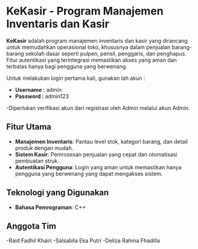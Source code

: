 # KeKasir - Program Manajemen Inventaris dan Kasir

**KeKasir** adalah program manajemen inventaris dan kasir yang dirancang untuk memudahkan operasional toko, khususnya dalam penjualan barang-barang sekolah dasar seperti pulpen, pensil, penggaris, dan penghapus. Fitur autentikasi yang terintegrasi memastikan akses yang aman dan terbatas hanya bagi pengguna yang berwenang.

Untuk melakukan login pertama kali, gunakan lah akun :
- **Username :** admin
- **Password :** admin123

-Diperlukan verifikasi akun dari registrasi oleh Admin melalui akun Admin.

## Fitur Utama

- **Manajemen Inventaris**: Pantau level stok, kategori barang, dan detail produk dengan mudah.
- **Sistem Kasir**: Pemrosesan penjualan yang cepat dan otomatisasi pembuatan struk.
- **Autentikasi Pengguna**: Login yang aman untuk memastikan hanya pengguna yang berwenang yang dapat mengakses sistem.

## Teknologi yang Digunakan

- **Bahasa Pemrograman**: C++

## Anggota Tim
-Raid Fadhil Khairi
-Salsabila Eka Putri
-Deliza Rahma Fhadilla



